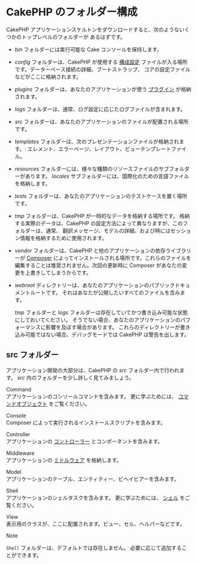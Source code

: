 # CakePHP のフォルダー構成

CakePHP アプリケーションスケルトンをダウンロードすると、次のようないくつかのトップレベルのフォルダーが
あるはずです。

- *bin* フォルダーには実行可能な Cake コンソールを保持します。

- *config* フォルダーは、CakePHP が使用する [構成設定](../development/configuration)
  ファイルが入る場所です。データーベース接続の詳細、ブートストラップ、
  コアの設定ファイルなどがここに格納されます。

- *plugins* フォルダーは、あなたのアプリケーションが使う [プラグイン](../plugins) が格納されます。

- *logs* フォルダーは、通常、ログ設定に応じたログファイルが含まれます。

- *src* フォルダーは、あなたのアプリケーションのファイルが配置される場所です。

- *templates* フォルダーは、次のプレゼンテーションファイルが格納されます。:
  エレメント、エラーページ、レイアウト、ビューテンプレートファイル。

- *resources* フォルダーには、様々な種類のリソースファイルのサブフォルダーがあります。
  *locales* サブフォルダーには、国際化のための言語ファイルを格納します。

- *tests* フォルダーは、あなたのアプリケーションのテストケースを置く場所です。

- *tmp* フォルダーは、CakePHP が一時的なデータを格納する場所です。
  格納する実際のデータは、CakePHP の設定方法によって異なりますが、このフォルダーは、通常、
  翻訳メッセージ、モデルの詳細、および時にはセッション情報を格納するために使用されます。

- *vendor* フォルダーは、CakePHP と他のアプリケーションの依存ライブラリーが [Composer](https://getcomposer.org) によってインストールされる場所です。これらのファイルを
  編集することは推奨されません。次回の更新時に Composer があなたの変更を上書きしてしまうからです。

- *webroot* ディレクトリーは、あなたのアプリケーションのパブリックドキュメントルートです。
  それはあなたが公開したいすべてのファイルを含みます。

  *tmp* フォルダーと *logs* フォルダーは存在していてかつ書き込み可能な状態にしておいてください。
  そうでない場合、あなたのアプリケーションのパフォーマンスに影響を及ぼす場合があります。
  これらのディレクトリーが書き込み可能ではない場合、デバッグモードでは CakePHP は警告を出します。

## src フォルダー

アプリケーション開発の大部分は、CakePHP の *src* フォルダー内で行われます。
*src* 内のフォルダーを少し詳しく見てみましょう。

Command  
アプリケーションのコンソールコマンドを含みます。
更に学ぶためには、 [コマンドオブジェクト](../console-commands/commands) をご覧ください。

Console  
Composer によって実行されるインストールスクリプトを含みます。

Controller  
アプリケーションの [コントローラー](../controllers) とコンポーネントを含みます。

Middleware  
アプリケーションの [ミドルウェア](../controllers/middleware) を格納します。

Model  
アプリケーションのテーブル、エンティティー、ビヘイビアーを含みます。

Shell  
アプリケーションのシェルタスクを含みます。
更に学ぶためには、 [シェル](../console-commands/shells) をご覧ください。

View  
表示用のクラスが、ここに配置されます。ビュー、セル、ヘルパーなどです。

> [!NOTE]
> `Shell` フォルダーは、デフォルトでは存在しません。
> 必要に応じて追加することができます。
